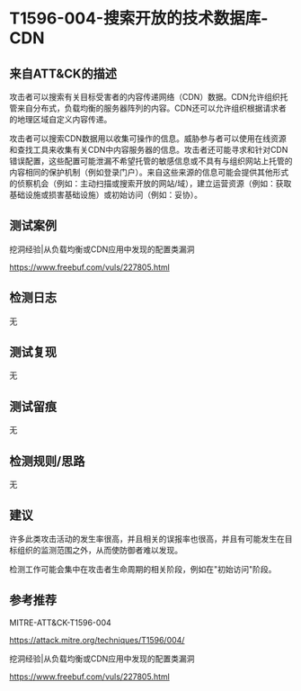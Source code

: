 # T1596-004-搜索开放的技术数据库-CDN

## 来自ATT&CK的描述

攻击者可以搜索有关目标受害者的内容传递网络（CDN）数据。CDN允许组织托管来自分布式，负载均衡的服务器阵列的内容。CDN还可以允许组织根据请求者的地理区域自定义内容传递。

攻击者可以搜索CDN数据用以收集可操作的信息。威胁参与者可以使用在线资源和查找工具来收集有关CDN中内容服务器的信息。攻击者还可能寻求和针对CDN错误配置，这些配置可能泄漏不希望托管的敏感信息或不具有与组织网站上托管的内容相同的保护机制（例如登录门户）。来自这些来源的信息可能会提供其他形式的侦察机会（例如：主动扫描或搜索开放的网站/域），建立运营资源（例如：获取基础设施或损害基础设施）或初始访问（例如：妥协）。

## 测试案例

挖洞经验|从负载均衡或CDN应用中发现的配置类漏洞

<https://www.freebuf.com/vuls/227805.html>

## 检测日志

无

## 测试复现

无

## 测试留痕

无

## 检测规则/思路

无

## 建议

许多此类攻击活动的发生率很高，并且相关的误报率也很高，并且有可能发生在目标组织的监测范围之外，从而使防御者难以发现。

检测工作可能会集中在攻击者生命周期的相关阶段，例如在"初始访问"阶段。

## 参考推荐

MITRE-ATT&CK-T1596-004

<https://attack.mitre.org/techniques/T1596/004/>

挖洞经验|从负载均衡或CDN应用中发现的配置类漏洞

<https://www.freebuf.com/vuls/227805.html>
